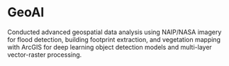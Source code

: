 # GeoAI
Conducted advanced geospatial data analysis using NAIP/NASA imagery for flood detection, building footprint extraction, and  vegetation mapping with ArcGIS for deep learning object detection models and multi-layer vector-raster processing.
